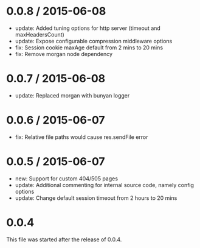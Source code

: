 0.0.8 / 2015-06-08
==================

- update: Added tuning options for http server (timeout and maxHeadersCount)
- update: Expose configurable compression middleware options
- fix: Session cookie maxAge default from 2 mins to 20 mins
- fix: Remove morgan node dependency

0.0.7 / 2015-06-08
==================

- update: Replaced morgan with bunyan logger

0.0.6 / 2015-06-07
==================

- fix: Relative file paths would cause res.sendFile error

0.0.5 / 2015-06-07
==================

- new: Support for custom 404/505 pages
- update: Additional commenting for internal source code, namely config options
- update: Change default session timeout from 2 hours to 20 mins

0.0.4
=====

This file was started after the release of 0.0.4.
